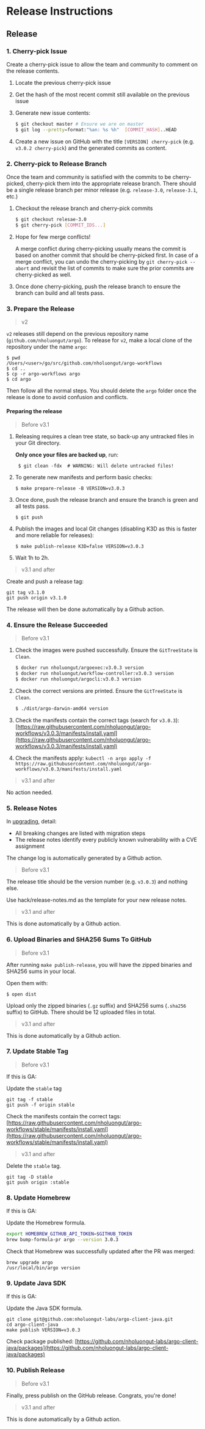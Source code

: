 # Release Instructions

## Release

### 1. Cherry-pick Issue

Create a cherry-pick issue to allow the team and community to comment on the release contents.

1. Locate the previous cherry-pick issue
2. Get the hash of the most recent commit still available on the previous issue
3. Generate new issue contents:
    
    ```sh
    $ git checkout master # Ensure we are on master
    $ git log --pretty=format:"%an: %s %h"  [COMMIT_HASH]..HEAD
    ```
4. Create a new issue on GitHub with the title `[VERSION] cherry-pick` (e.g. `v3.0.2 cherry-pick`) and the generated commits
as content.

### 2. Cherry-pick to Release Branch

Once the team and community is satisfied with the commits to be cherry-picked, cherry-pick them into the appropriate
release branch. There should be a single release branch per minor release (e.g. `release-3.0`, `release-3.1`, etc.)

1. Checkout the release branch and cherry-pick commits

    ```sh
    $ git checkout relesae-3.0
    $ git cherry-pick [COMMIT_IDS...]
    ```

2. Hope for few merge conflicts!

    A merge conflict during cherry-picking usually means the commit is based on another commit that should be 
    cherry-picked first. In case of a merge conflict, you can undo the cherry-picking by `git cherry-pick --abort` and 
    revisit the list of commits to make sure the prior commits are cherry-picked as well.

3. Once done cherry-picking, push the release branch to ensure the branch can build and all tests pass.

### 3. Prepare the Release

> v2

`v2` releases still depend on the previous repository name (`github.com/nholuongut/argo`). To release for `v2`,
make a local clone of the repository under the name `argo`:

```shell
$ pwd
/Users/<user>/go/src/github.com/nholuongut/argo-workflows
$ cd ..
$ cp -r argo-workflows argo
$ cd argo
```

Then follow all the normal steps. You should delete the `argo` folder once the release is done to avoid confusion and conflicts.

#### Preparing the release

> Before v3.1

1. Releasing requires a clean tree state, so back-up any untracked files in your Git directory.
   
   **Only once your files are backed up**, run:
      ```shell
       $ git clean -fdx  # WARNING: Will delete untracked files!
      ```

2. To generate new manifests and perform basic checks:
   
      ```shell
      $ make prepare-release -B VERSION=v3.0.3
      ```

3. Once done, push the release branch and ensure the branch is green and all tests pass.

      ```shell
      $ git push
      ```

4. Publish the images and local Git changes (disabling K3D as this is faster and more reliable for releases):

      ```shell
      $ make publish-release K3D=false VERSION=v3.0.3
      ```

5. Wait 1h to 2h.

> v3.1 and after

Create and push a release tag:

```
git tag v3.1.0
git push origin v3.1.0
```

The release will then be done automatically by a Github action.

### 4. Ensure the Release Succeeded

> Before v3.1

1. Check the images were pushed successfully. Ensure the `GitTreeState` is `Clean`.
   ```sh
   $ docker run nholuongut/argoexec:v3.0.3 version
   $ docker run nholuongut/workflow-controller:v3.0.3 version
   $ docker run nholuongut/argocli:v3.0.3 version
   ```
   
1. Check the correct versions are printed. Ensure the `GitTreeState` is `Clean`.

   ```sh
   $ ./dist/argo-darwin-amd64 version
   ```

1. Check the manifests contain the correct tags (search for `v3.0.3`): [https://raw.githubusercontent.com/nholuongut/argo-workflows/v3.0.3/manifests/install.yaml](https://raw.githubusercontent.com/nholuongut/argo-workflows/v3.0.3/manifests/install.yaml) 

1. Check the manifests apply: `kubectl -n argo apply -f https://raw.githubusercontent.com/nholuongut/argo-workflows/v3.0.3/manifests/install.yaml`

> v3.1 and after

No action needed.

### 5. Release Notes

In [upgrading](upgrading.md), detail:

* All breaking changes are listed with migration steps
* The release notes identify every publicly known vulnerability with a CVE assignment

The change log is automatically generated by a Github action.

> Before v3.1

The release title should be the version number (e.g. `v3.0.3`) and nothing else.

Use hack/release-notes.md as the template for your new release notes.

> v3.1 and after

This is done automatically by a Github action.

### 6. Upload Binaries and SHA256 Sums To GitHub

> Before v3.1

After running `make publish-release`, you will have the zipped binaries and SHA256 sums in your local.

Open them with:

```shell
$ open dist
```

Upload only the zipped binaries (`.gz` suffix) and SHA256 sums (`.sha256` suffix) to GitHub. There should be 12 uploaded files in total.

> v3.1 and after

This is done automatically by a Github action.

### 7. Update Stable Tag

> Before v3.1

If this is GA:

Update the `stable` tag

```
git tag -f stable
git push -f origin stable
```

Check the manifests contain the correct tags: [https://raw.githubusercontent.com/nholuongut/argo-workflows/stable/manifests/install.yaml](https://raw.githubusercontent.com/nholuongut/argo-workflows/stable/manifests/install.yaml)

> v3.1 and after

Delete the `stable` tag.

```
git tag -D stable
git push origin :stable
```

### 8. Update Homebrew

If this is GA:

Update the Homebrew formula.

```bash
export HOMEBREW_GITHUB_API_TOKEN=$GITHUB_TOKEN
brew bump-formula-pr argo --version 3.0.3
```

Check that Homebrew was successfully updated after the PR was merged:
 
 ```
 brew upgrade argo
 /usr/local/bin/argo version
 ```

### 9. Update Java SDK

If this is GA:

Update the Java SDK formula.

```
git clone git@github.com:nholuongut-labs/argo-client-java.git
cd argo-client-java
make publish VERSION=v3.0.3
```

Check package published: [https://github.com/nholuongut-labs/argo-client-java/packages](https://github.com/nholuongut-labs/argo-client-java/packages)

### 10. Publish Release

> Before v3.1

Finally, press publish on the GitHub release. Congrats, you're done!

> v3.1 and after

This is done automatically by a Github action. 
